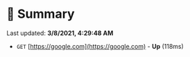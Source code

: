 # 📖 Summary
Last updated: **3/8/2021, 4:29:48 AM**

- `GET` [https://google.com](https://google.com) - **Up** (118ms)
